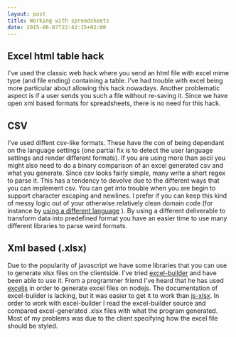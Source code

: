 ```yaml
---
layout: post
title: Working with spreadsheets
date: 2015-06-07T22:42:15+02:00
---
```


## Excel html table hack

I've used the classic web hack where you send an html file with excel mime type (and file ending) containing a table. I've had trouble with excel being more particular about allowing this hack nowadays. Another problematic aspect is if a user sends you such a file without re-saving it. Since we have open xml based formats for spreadsheets, there is no need for this hack.

## CSV

I've used diffent csv-like formats. These have the con of being dependant on the language settings (one partial fix is to detect the user language settings and render different formats). If you are using more than ascii you might also need to do a binary comparison of an excel generated csv and what you generate. Since csv looks fairly simple, many write a short regex to parse it. This has a tendency to devolve due to the different ways that you can implement csv. You can get into trouble when you are begin to support character escaping and newlines. I prefer if you can keep this kind of messy logic out of your otherwise relatively clean domain code (for instance by [using a different language](https://github.com/Lundalogik/go_import/) ). By using a different deliverable to transform data into predefined format you have an easier time to use many different libraries to parse weird formats.

## Xml based (.xlsx)

Due to the popularity of javascript we have some libraries that you can use to generate xlsx files on the clientside. I've tried [excel-builder](https://github.com/stephenliberty/excel-builder.js) and have been able to use it. From a programmer friend I've heard that he has used [exceljs](https://github.com/guyonroche/exceljs) in order to generate excel files on nodejs. The documentation of excel-builder is lacking, but it was easier to get it to work than [js-xlsx](https://github.com/SheetJS/js-xlsx). In order to work with excel-builder I read the excel-builder source and compared excel-generated .xlsx files with what the program generated. Most of my problems was due to the client specifying how the excel file should be styled.

